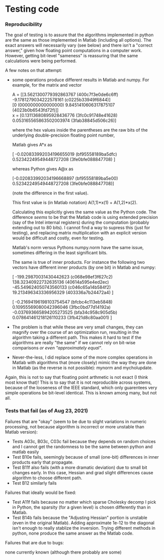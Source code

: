 # Testing code

### Reproducibility

The goal of testing is to assure that the algorithms implemented in python are
the same as those implemented in Matlab (including all options).  The exact answers
will necessarily vary (see below) and there isn't a "correct answer," given how 
floating point computations in a computer work.  However, getting bit-level "sameness"
is reassuring that the same calculations were being performed.

A few notes on that attempt:

- some operations produce different results in Matlab and numpy.  For example, for the
  matrix and vector

	A = [[3.5621300779392863767 (400c7f3e0de6c6ff) -9.1781279034222578161 (c0225b33949f6844)]   
          [0 (0000000000000000) 9.8451410606317875107 (4023b0b6543fd72f)]]   
	x = [0.13113680895928436776 (3fc0c91748e41628) 0.053165565863502003974 (3fab38845d506c26)]
	
  where the hex values inside the parentheses are the raw bits of the underlying double-precision
  floating point number,


  Matlab gives A\*x as
  
     [ -0.020833992034196655019 (bf95558189ba5dfc) 0.52342249549448727208 (3fe0bfe088847708) ]

  whereas Python gives A@x as

	[-0.020833992034196668897 (bf95558189ba5e00) 0.52342249549448727208 (3fe0bfe088847708)]

  (note the difference in the first value).

  This first value is (in Matlab notation) A(1,1)\*x(1) + A(1,2)\*x(2).

  Calculating this explicitly gives the same value as the Python code.  The difference *seems* to be that the Matlab code is using extended precision (say of the Intel internal registers) during the computation (probably extending out to 80 bits).  I cannot find a way to supress this (just for testing), and replacing matrix multiplication with an explicit version would be difficult and costly, even for testing.

  Matlab's norm versus Pythons numpy.norm have the same issue, sometimes differing in the least significant bits.

  The same is true of inner products.  For instance the following two vectors 
  have different inner products (by one bit) in Matlab and numpy:

  [ -199.29870031430442623 (c068e98ef3f627c2) 138.32340922732635136 (40614a595e4ed2ec) -45.549624050743560133 (c046c65a14b584f2) 19.213496343336956329 (403336a7b24472a4) ]

  [ -0.21694196198103754547 (bfcbc4c113eb5848) 0.10955569080042396046 (3fbc0bd77d14192a) -0.037693665894205273525 (bfa34c958c905d5b) 0.078641461218126110233 (3fb421d8c80aa001) ]

- The problem is that while these are very small changes, they can magnify over the course of an optimization run, resulting in the algorithm taking a different path.  This makes it hard to test if the algorithms are really "the same" if we cannot rely on bit-wise comparisons *or even "approximately equal"*.

- Never-the-less, I did replace some of the more complex operations in Matlab with algorithms that (more closely) mimic the way they are done in Matlab (as the reverse is not possible): mynorm and mycholupdate.  
  

Again, this is not to say that floating point arthmetic is not exact (I think most know that)!  This is to say that it is not reproducible across systems, because of the looseness of the IEEE standard, which only guarentees very simple operations be bit-level identical.  This is known among many, but not all.

### Tests that fail (as of Aug 23, 2021)

Failures that are "okay" (seem to be due to slight variations in numeric processing, not because algorithm is incorrect or more unstable than Matlab version):
- Tests A03c, B03c, C03c fail because they depends on random choices and I cannot get the randomness to be the same between python and matlab easily
- Test B10e fails, seemingly because of small (one-bit) differences in inner products early that propagate.
- Test B11f also fails (with a more dramatic deviation) due to small bit changes early.  In this case, Hessian and grad slight differences cause algorithm to choose different path.
- Test B12 similarly fails

Failures that ideally would be fixed:
- Test A11f fails because no matter which sparse Cholesky decomp I pick in Python, the sparsity (for a given level) is chosen differently than in Matlab.  
- Test B14b fails because the "Adjusting Hessian" portion is unstable (even in the original Matlab).  Adding approximate 1e-12 to the diagonal isn't enough to really stablize the inversion.  Trying different methods in python, none produce the same answer as the Matlab code.

Failures that are due to bugs:

none currently known (although there probably are some)
